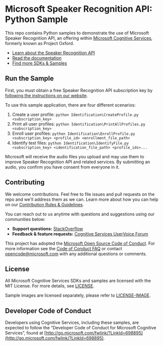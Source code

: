# Microsoft Speaker Recognition API: Python Sample
This repo contains Python samples to demonstrate the use of Microsoft Speaker Recognition API, an offering within [Microsoft Cognitive Services](https://www.microsoft.com/cognitive-services), formerly known as Project Oxford.
* [Learn about the Speaker Recognition API](https://www.microsoft.com/cognitive-services/en-us/speaker-recognition-api)
* [Read the documentation](https://www.microsoft.com/cognitive-services/en-us/speaker-recognition-api/documentation)
* [Find more SDKs & Samples]()

## Run the Sample
First, you must obtain a free Speaker Recognition API subscription key by [following the instructions on our website](<https://www.microsoft.com/cognitive-services/en-us/sign-up>).

To use this sample application, there are four different scenarios:
 1. Create a user profile: `python Identification\CreateProfile.py <subscription_key>`
 2. Print all user profiles: `python Identification\PrintAllProfiles.py <subscription_key>`
 3. Enroll user profiles: `python Identification\EnrollProfile.py <subscription_key> <profile_id> <enrollment_file_path>`
 4. Identify test files: `python Identification\IdentifyFile.py <subscription_key> <identification_file_path> <profile_ids>...`

Microsoft will receive the audio files you upload and may use them to improve Speaker Recognition API and related services. By submitting an audio, you confirm you have consent from everyone in it.


## Contributing
We welcome contributions. Feel free to file issues and pull requests on the repo and we'll address them as we can. Learn more about how you can help on our [Contribution Rules & Guidelines](</CONTRIBUTING.md>). 

You can reach out to us anytime with questions and suggestions using our communities below:
 - **Support questions:** [StackOverflow](<https://stackoverflow.com/questions/tagged/microsoft-cognitive>)
 - **Feedback & feature requests:** [Cognitive Services UserVoice Forum](<https://cognitive.uservoice.com>)

This project has adopted the [Microsoft Open Source Code of Conduct](https://opensource.microsoft.com/codeofconduct/). For more information see the [Code of Conduct FAQ](https://opensource.microsoft.com/codeofconduct/faq/) or contact [opencode@microsoft.com](mailto:opencode@microsoft.com) with any additional questions or comments.


## License
All Microsoft Cognitive Services SDKs and samples are licensed with the MIT License. For more details, see
[LICENSE](</LICENSE.md>).

Sample images are licensed separately, please refer to [LICENSE-IMAGE](</LICENSE-IMAGE.md>).


## Developer Code of Conduct
Developers using Cognitive Services, including these samples, are expected to follow the “Developer Code of Conduct for Microsoft Cognitive Services”, found at [http://go.microsoft.com/fwlink/?LinkId=698895](http://go.microsoft.com/fwlink/?LinkId=698895).
